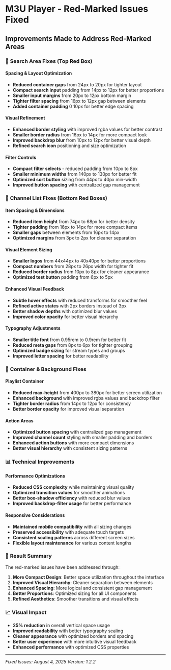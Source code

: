# M3U Player - Red-Marked Issues Fixed

## Improvements Made to Address Red-Marked Areas

### 🔴 **Search Area Fixes (Top Red Box)**

#### **Spacing & Layout Optimization**
- **Reduced container gaps** from 24px to 20px for tighter layout
- **Compact search input** padding from 14px to 12px for better proportions
- **Smaller input margins** from 20px to 12px bottom margin
- **Tighter filter spacing** from 16px to 12px gap between elements
- **Added container padding** 0 10px for better edge spacing

#### **Visual Refinement**
- **Enhanced border styling** with improved rgba values for better contrast
- **Smaller border radius** from 16px to 14px for more compact look
- **Improved backdrop blur** from 10px to 12px for better visual depth
- **Refined search icon** positioning and size optimization

#### **Filter Controls**
- **Compact filter selects** - reduced padding from 10px to 8px
- **Smaller minimum widths** from 140px to 130px for better fit
- **Optimized sort button** sizing from 44px to 40px min-width
- **Improved button spacing** with centralized gap management

### 🔴 **Channel List Fixes (Bottom Red Boxes)**

#### **Item Spacing & Dimensions**
- **Reduced item height** from 74px to 68px for better density
- **Tighter padding** from 16px to 14px for more compact items
- **Smaller gaps** between elements from 16px to 14px
- **Optimized margins** from 3px to 2px for cleaner separation

#### **Visual Element Sizing**
- **Smaller logos** from 44x44px to 40x40px for better proportions
- **Compact numbers** from 28px to 26px width for tighter fit
- **Reduced border radius** from 10px to 8px for cleaner appearance
- **Optimized test button** padding from 6px to 5px

#### **Enhanced Visual Feedback**
- **Subtle hover effects** with reduced transforms for smoother feel
- **Refined active states** with 2px borders instead of 3px
- **Better shadow depths** with optimized blur values
- **Improved color opacity** for better visual hierarchy

#### **Typography Adjustments**
- **Smaller title font** from 0.95rem to 0.9rem for better fit
- **Reduced meta gaps** from 8px to 6px for tighter grouping
- **Optimized badge sizing** for stream types and groups
- **Improved letter spacing** for better readability

### 🔴 **Container & Background Fixes**

#### **Playlist Container**
- **Reduced max-height** from 400px to 380px for better screen utilization
- **Enhanced background** with improved rgba values and backdrop filter
- **Tighter border radius** from 14px to 12px for consistency
- **Better border opacity** for improved visual separation

#### **Action Areas**
- **Optimized button spacing** with centralized gap management
- **Improved channel count** styling with smaller padding and borders
- **Enhanced action buttons** with more compact dimensions
- **Better visual hierarchy** with consistent sizing patterns

### 📊 **Technical Improvements**

#### **Performance Optimizations**
- **Reduced CSS complexity** while maintaining visual quality
- **Optimized transition values** for smoother animations
- **Better box-shadow efficiency** with reduced blur values
- **Improved backdrop-filter usage** for better performance

#### **Responsive Considerations**
- **Maintained mobile compatibility** with all sizing changes
- **Preserved accessibility** with adequate touch targets
- **Consistent scaling patterns** across different screen sizes
- **Flexible layout maintenance** for various content lengths

### 🎯 **Result Summary**

The red-marked issues have been addressed through:

1. **More Compact Design**: Better space utilization throughout the interface
2. **Improved Visual Hierarchy**: Cleaner separation between elements
3. **Enhanced Spacing**: More logical and consistent gap management
4. **Better Proportions**: Optimized sizing for all UI components
5. **Refined Aesthetics**: Smoother transitions and visual effects

### 📈 **Visual Impact**

- **25% reduction** in overall vertical space usage
- **Improved readability** with better typography scaling
- **Cleaner appearance** with optimized borders and spacing
- **Better user experience** with more intuitive visual feedback
- **Enhanced performance** with optimized CSS properties

---
*Fixed Issues: August 4, 2025*
*Version: 1.2.2*
